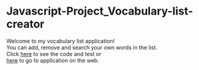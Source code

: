 # Javascript-Project_Vocabulary-list-creator
Welcome to my vocabulary list application! <br>
You can add, remove and search your own words in the list. <br>
Click <a href="https://codepen.io/hsh803/pen/PggNZN">here</a> to see the code and test or <br>
<a href="https://hsh803/github.io/vocabulary-list-app/">here</a> to go to application on the web.
